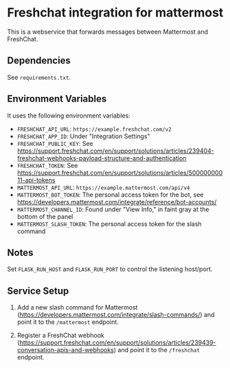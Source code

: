 # Freshchat integration for mattermost

This is a webservice that forwards messages between Mattermost and FreshChat.

## Dependencies

See `requirements.txt`.

## Environment Variables

It uses the following environment variables:

- `FRESHCHAT_API_URL`: `https://example.freshchat.com/v2`
- `FRESHCHAT_APP_ID`: Under "Integration Settings"
- `FRESHCHAT_PUBLIC_KEY`: See https://support.freshchat.com/en/support/solutions/articles/239404-freshchat-webhooks-payload-structure-and-authentication
- `FRESHCHAT_TOKEN`: See https://support.freshchat.com/en/support/solutions/articles/50000000011-api-tokens
- `MATTERMOST_API_URL`: `https://example.mattermost.com/api/v4`
- `MATTERMOST_BOT_TOKEN`: The personal access token for the bot, see https://developers.mattermost.com/integrate/reference/bot-accounts/
- `MATTERMOST_CHANNEL_ID`: Found under "View Info," in faint gray at the bottom of the panel
- `MATTERMOST_SLASH_TOKEN`: The personal access token for the slash command

## Notes

Set `FLASK_RUN_HOST` and `FLASK_RUN_PORT` to control the listening host/port.

## Service Setup

1. Add a new slash command for Mattermost (https://developers.mattermost.com/integrate/slash-commands/)
and point it to the `/mattermost` endpoint.

2. Register a FreshChat webhook (https://support.freshchat.com/en/support/solutions/articles/239439-conversation-apis-and-webhooks)
and point it to the `/freshchat` endpoint.
